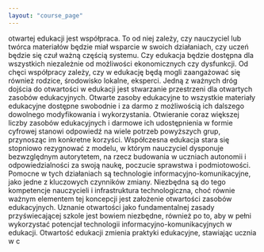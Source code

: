 ```yaml
---
layout: "course_page"
---
```


otwartej edukacji jest współpraca. To od niej zależy, czy nauczyciel lub twórca materiałów będzie miał wsparcie w swoich działaniach, czy uczeń będzie się czuł ważną częścią systemu. Czy edukacja będzie dostępna dla wszystkich niezależnie od możliwości ekonomicznych czy dysfunkcji. Od chęci współpracy zależy, czy w edukację będą mogli zaangażować się również rodzice, środowisko lokalne, eksperci. Jedną z ważnych dróg dojścia do otwartości w edukacji jest stwarzanie przestrzeni dla otwartych zasobów edukacyjnych. Otwarte zasoby edukacyjne to wszystkie materiały edukacyjne dostępne swobodnie i za darmo z możliwością ich dalszego dowolnego modyfikowania i wykorzystania. Otwieranie coraz większej liczby zasobów edukacyjnych i darmowe ich udostępnienia w formie cyfrowej stanowi odpowiedź na wiele potrzeb powyższych grup, przynosząc im konkretne korzyści. Współczesna edukacja stara się stopniowo rezygnować z modelu, w którym nauczyciel dysponuje bezwzględnym autorytetem, na rzecz budowania w uczniach autonomii i odpowiedzialności za swoją naukę, poczucie sprawstwa i podmiotowości. Pomocne w tych działaniach są technologie informacyjno-komunikacyjne, jako jedne z kluczowych czynników zmiany. Niezbędna są do tego kompetencje nauczycieli i infrastruktura technologiczna, choć równie ważnym elementem tej koncepcji jest założenie otwartości zasobów edukacyjnych. Uznanie otwartości jako fundamentalnej zasady przyświecającej szkole jest bowiem niezbędne, również po to, aby w pełni wykorzystać potencjał technologii informacyjno-komunikacyjnych w edukacji. Otwartość edukacji zmienia praktyki edukacyjne, stawiając ucznia w c
